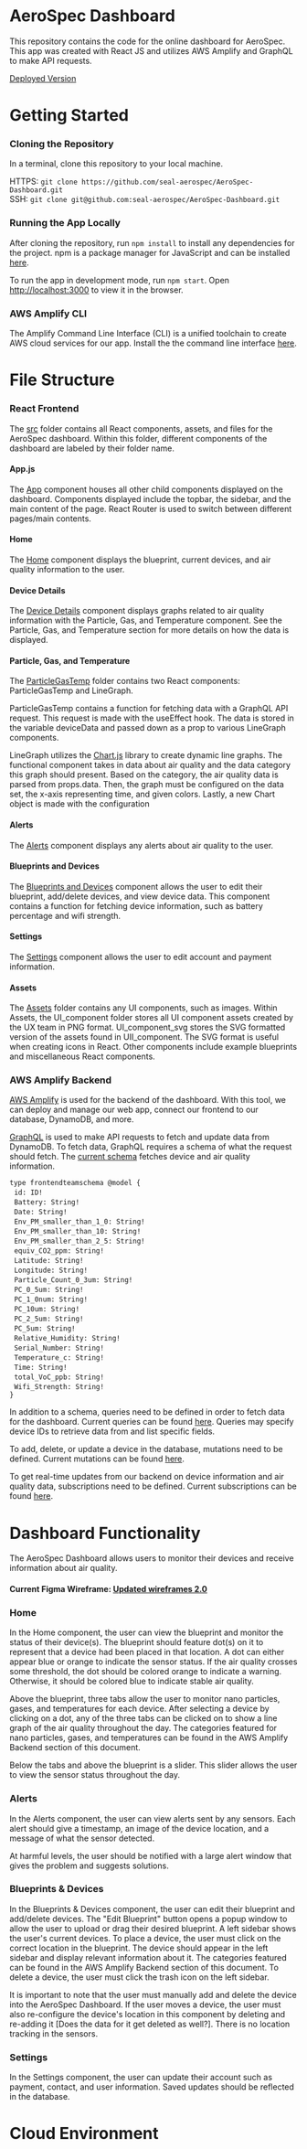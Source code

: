 # AeroSpec Dashboard

This repository contains the code for the online dashboard for AeroSpec. This app was created with React JS and utilizes AWS Amplify and GraphQL to make API requests.

[Deployed Version](https://main.d82284rw2hq6k.amplifyapp.com/home)

# Getting Started

### Cloning the Repository

In a terminal, clone this repository to your local machine.

HTTPS: `git clone https://github.com/seal-aerospec/AeroSpec-Dashboard.git`\
SSH: `git clone git@github.com:seal-aerospec/AeroSpec-Dashboard.git`

### Running the App Locally

After cloning the repository, run `npm install` to install any dependencies for the project. npm is a package manager for JavaScript and can be installed [here](https://www.npmjs.com/get-npm).

To run the app in development mode, run `npm start`. Open [http://localhost:3000](http://localhost:3000) to view it in the browser.

### AWS Amplify CLI

The Amplify Command Line Interface (CLI) is a unified toolchain to create AWS cloud services for our app. Install the the command line interface [here](https://docs.amplify.aws/cli/start/install).

# File Structure

### React Frontend

The [src](https://github.com/seal-aerospec/AeroSpec-Dashboard/tree/main/src) folder contains all React components, assets, and files for the AeroSpec dashboard. Within this folder, different components of the dashboard are labeled by their folder name. 

#### App.js

The [App](https://github.com/seal-aerospec/AeroSpec-Dashboard/blob/main/src/App.js) component houses all other child components displayed on the dashboard. Components displayed include the topbar, the sidebar, and the main content of the page. React Router is used to switch between different pages/main contents.

#### Home

The [Home](https://github.com/seal-aerospec/AeroSpec-Dashboard/blob/main/src/Dashboard/Home/index.js) component displays the blueprint, current devices, and air quality information to the user. 

#### Device Details

The [Device Details](https://github.com/seal-aerospec/AeroSpec-Dashboard/tree/main/src/Dashboard/Home/DeviceDetails) component displays graphs related to air quality information with the Particle, Gas, and Temperature component. See the Particle, Gas, and Temperature section for more details on how the data is displayed.

#### Particle, Gas, and Temperature

The [ParticleGasTemp](https://github.com/seal-aerospec/AeroSpec-Dashboard/tree/main/src/Dashboard/Home/ParticleGasTemp) folder contains two React components: ParticleGasTemp and LineGraph. 

ParticleGasTemp contains a function for fetching data with a GraphQL API request. This request is made with the useEffect hook. The data is stored in the variable deviceData and passed down as a prop to various LineGraph components.

LineGraph utilizes the [Chart.js](https://www.chartjs.org/) library to create dynamic line graphs. The functional component takes in data about air quality and the data category this graph should present. Based on the category, the air quality data is parsed from props.data. Then, the graph must be configured on the data set, the x-axis representing time, and given colors. Lastly, a new Chart object is made with the configuration

#### Alerts

The [Alerts](https://github.com/seal-aerospec/AeroSpec-Dashboard/tree/main/src/Dashboard/Alerts) component displays any alerts about air quality to the user.

#### Blueprints and Devices

The [Blueprints and Devices](https://github.com/seal-aerospec/AeroSpec-Dashboard/tree/main/src/Dashboard/BlueprintsAndDevices) component allows the user to edit their blueprint, add/delete devices, and view device data. This component contains a function for fetching device information, such as battery percentage and wifi strength.

#### Settings

The [Settings](https://github.com/seal-aerospec/AeroSpec-Dashboard/tree/main/src/Dashboard/Settings) component allows the user to edit account and payment information.

#### Assets

The [Assets](https://github.com/seal-aerospec/AeroSpec-Dashboard/blob/main/src/Dashboard/assets) folder contains any UI components, such as images. Within Assets, the UI_component folder stores all UI component assets created by the UX team in PNG format. UI_component_svg stores the SVG formatted version of the assets found in UII_component. The SVG format is useful when creating icons in React. Other components include example blueprints and miscellaneous React components.

### AWS Amplify Backend

[AWS Amplify](https://aws.amazon.com/amplify/) is used for the backend of the dashboard. With this tool, we can deploy and manage our web app, connect our frontend to our database, DynamoDB, and more.

[GraphQL](https://graphql.org/) is used to make API requests to fetch and update data from DynamoDB. To fetch data, GraphQL requires a schema of what the request should fetch. The [current schema](https://github.com/seal-aerospec/AeroSpec-Dashboard/blob/main/amplify/backend/api/aerospecdashboard/schema.graphql) fetches device and air quality information. 

 `type frontendteamschema @model {`\
	&nbsp;&nbsp;`id: ID!`\
  &nbsp;&nbsp;`Battery: String!`\
  &nbsp;&nbsp;`Date: String!`\
  &nbsp;&nbsp;`Env_PM_smaller_than_1_0: String!`\
  &nbsp;&nbsp;`Env_PM_smaller_than_10: String!`\
  &nbsp;&nbsp;`Env_PM_smaller_than_2_5: String!`\
  &nbsp;&nbsp;`equiv_CO2_ppm: String!`\
  &nbsp;&nbsp;`Latitude: String!`\
  &nbsp;&nbsp;`Longitude: String!`\
  &nbsp;&nbsp;`Particle_Count_0_3um: String!`\
  &nbsp;&nbsp;`PC_0_5um: String!`\
  &nbsp;&nbsp;`PC_1_0num: String!`\
  &nbsp;&nbsp;`PC_10um: String!`\
  &nbsp;&nbsp;`PC_2_5um: String!`\
  &nbsp;&nbsp;`PC_5um: String!`\
  &nbsp;&nbsp;`Relative_Humidity: String!`\
  &nbsp;&nbsp;`Serial_Number: String!`\
  &nbsp;&nbsp;`Temperature_c: String!`\
  &nbsp;&nbsp;`Time: String!`\
  &nbsp;&nbsp;`total_VoC_ppb: String!`\
  &nbsp;&nbsp;`Wifi_Strength: String!`\
`}`

In addition to a schema, queries need to be defined in order to fetch data for the dashboard. Current queries can be found [here](https://github.com/seal-aerospec/AeroSpec-Dashboard/blob/main/src/graphql/queries.js). Queries may specify device IDs to retrieve data from and list specific fields.

To add, delete, or update a device in the database, mutations need to be defined. Current mutations can be found [here](https://github.com/seal-aerospec/AeroSpec-Dashboard/blob/main/readme/src/graphql/mutations.js).

To get real-time updates from our backend on device information and air quality data, subscriptions need to be defined. Current subscriptions can be found [here](https://github.com/seal-aerospec/AeroSpec-Dashboard/blob/main/readme/src/graphql/subscriptions.js).

# Dashboard Functionality

The AeroSpec Dashboard allows users to monitor their devices and receive information about air quality. 

#### Current Figma Wireframe: [Updated wireframes 2.0](https://www.figma.com/file/RujMwMkt23v33BYChcnD0R/AeroSpec-Wireframes)

### Home

In the Home component, the user can view the blueprint and monitor the status of their device(s). The blueprint should feature dot(s) on it to represent that a device had been placed in that location. A dot can either appear blue or orange to indicate the sensor status. If the air quality crosses some threshold, the dot should be colored orange to indicate a warning. Otherwise, it should be colored blue to indicate stable air quality. 

Above the blueprint, three tabs allow the user to monitor nano particles, gases, and temperatures for each device. After selecting a device by clicking on a dot, any of the three tabs can be clicked on to show a line graph of the air quality throughout the day. The categories featured for nano particles, gases, and temperatures can be found in the AWS Amplify Backend section of this document.

Below the tabs and above the blueprint is a slider. This slider allows the user to view the sensor status throughout the day. 

### Alerts

In the Alerts component, the user can view alerts sent by any sensors. Each alert should give a timestamp, an image of the device location, and a message of what the sensor detected. 

At harmful levels, the user should be notified with a large alert window that gives the problem and suggests solutions.

### Blueprints & Devices

In the Blueprints & Devices component, the user can edit their blueprint and add/delete devices. The "Edit Blueprint" button opens a popup window to allow the user to upload or drag their desired blueprint. A left sidebar shows the user's current devices. To place a device, the user must click on the correct location in the blueprint. The device should appear in the left sidebar and display relevant information about it. The categories featured can be found in the AWS Amplify Backend section of this document. To delete a device, the user must click the trash icon on the left sidebar.

It is important to note that the user must manually add and delete the device into the AeroSpec Dashboard. If the user moves a device, the user must also re-configure the device's location in this component by deleting and re-adding it [Does the data for it get deleted as well?]. There is no location tracking in the sensors.

### Settings

In the Settings component, the user can update their account such as payment, contact, and user information. Saved updates should be reflected in the database.

# Cloud Environment

